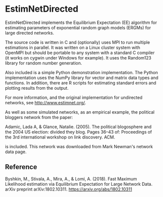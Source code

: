 # EstimNetDirected

EstimNetDirected implements the Equilibrium Expectation (EE) algorithm for estimating parameters of exponential random graph models (ERGMs) for large directed networks.

The source code is written in C and (optionally) uses MPI to run multiple estimations in parallel. It was written on a Linux cluster system with OpenMPI but should be portable to any system with a standard C compiler (it works on cygwin under Windows for example). It uses the Random123 library for random number generation. 

Also included is a simple Python demonstration implementation. The Python implementation uses the NumPy library for vector and matrix data types and functions. In addition, there are R scripts for estimating standard errors and plotting results from the output.

For more information, and the original implementation for undirected networks, see http://www.estimnet.org/.

As well as some simulated networks, as an empirical example, the political bloggers network from the paper:

Adamic, Lada A, & Glance, Natalie. (2005). The political blogosphere and the 2004 US election: divided they blog. Pages 36–43 of: Proceedings of the 3rd international workshop on link discovery. ACM.

is included. This network was downloaded from Mark Newman's network data page.

## Reference

Byshkin, M., Stivala, A., Mira, A., & Lomi, A. (2018). Fast Maximum Likelihood estimation via Equilibrium Expectation for Large Network Data. arXiv preprint arXiv:1802.10311. https://arxiv.org/abs/1802.10311

